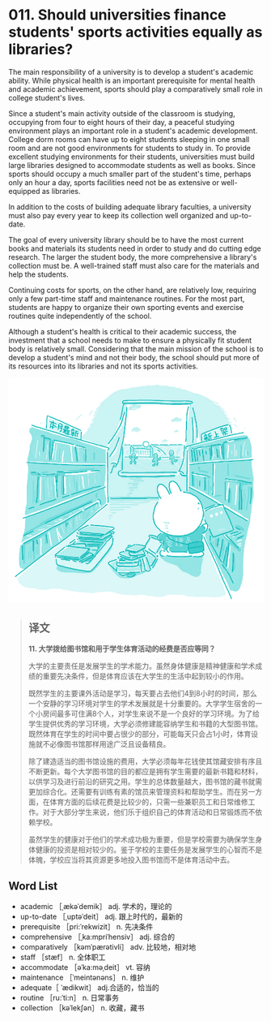 # 011. Should universities finance students' sports activities equally as libraries?

The main responsibility of a university is to develop a student's academic ability. While physical health is an important prerequisite for mental health and academic achievement, sports should play a comparatively small role in college student's lives.

Since a student's main activity outside of the classroom is studying, occupying from four to eight hours of their day, a peaceful studying environment plays an important role in a student's academic development. College dorm rooms can have up to eight students sleeping in one small room and are not good environments for students to study in. To provide excellent studying environments for their students, universities must build large libraries designed to accommodate students as well as books. Since sports should occupy a much smaller part of the student's time, perhaps only an hour a day, sports facilities need not be as extensive or well-equipped as libraries.

In addition to the costs of building adequate library faculties, a university must also pay every year to keep its collection well organized and up-to-date.

The goal of every university library should be to have the most current books and materials its students need in order to study and do cutting edge research. The larger the student body, the more comprehensive a library's collection must be. A well-trained staff must also care for the materials and help the students.

Continuing costs for sports, on the other hand, are relatively low, requiring only a few part-time staff and maintenance routines. For the most part, students are happy to organize their own sporting events and exercise routines quite independently of the school.

Although a student's health is critical to their academic success, the investment that a school needs to make to ensure a physically fit student body is relatively small. Considering that the main mission of the school is to develop a student's mind and not their body, the school should put more of its resources into its libraries and not its sports activities.

![](.gitbook/assets/toefl-ibt-high-score-essays-011.jpg)

> ## 译文
>
> **11. 大学拨给图书馆和用于学生体育活动的经费是否应等同？**
>
> 大学的主要责任是发展学生的学术能力。虽然身体健康是精神健康和学术成绩的重要先决条件，但是体育应该在大学生的生活中起到较小的作用。
>
> 既然学生的主要课外活动是学习，每天要占去他们4到8小时的时间，那么一个安静的学习环境对学生的学术发展就是十分重要的。大学学生宿舍的一个小房间最多可住满8个人，对学生来说不是一个良好的学习环境。为了给学生提供优秀的学习环境，大学必须修建能容纳学生和书籍的大型图书馆。既然体育在学生的时间中要占很少的部分，可能每天只会占1小时，体育设施就不必像图书馆那样用途广泛且设备精良。
>
> 除了建造适当的图书馆设施的费用，大学必须每年花钱使其馆藏安排有序且不断更新。每个大学图书馆的目的都应是拥有学生需要的最新书籍和材料，以供学习及进行前沿的研究之用。学生的总体数量越大，图书馆的藏书就需更加综合化。还需要有训练有素的馆员来管理资料和帮助学生。而在另一方面，在体育方面的后续花费是比较少的，只需一些兼职员工和日常维修工作。对于大部分学生来说，他们乐于组织自己的体育活动和日常锻炼而不依赖学校。
>
> 虽然学生的健康对于他们的学术成功极为重要，但是学校需要为确保学生身体健康的投资是相对较少的。鉴于学校的主要任务是发展学生的心智而不是体魄，学校应当将其资源更多地投入图书馆而不是体育活动中去。

## Word List

* academic ［ˌækəˈdemik］ adj. 学术的，理论的
* up-to-date ［ˌuptəˈdeit］ adj. 跟上时代的，最新的
* prerequisite ［pri:ˈrekwizit］ n. 先决条件
* comprehensive ［ˌka:mpriˈhensiv］ adj. 综合的
* comparatively ［kəmˈpærətivli］ adv. 比较地，相对地
* staff ［stæf］ n. 全体职工
* accommodate ［əˈka:məˌdeit］ vt. 容纳
* maintenance ［ˈmeintənəns］ n. 维护
* adequate［ ˈædikwit］ adj.合适的，恰当的
* routine ［ru:ˈti:n］ n. 日常事务
* collection ［kəˈlekʃən］ n. 收藏，藏书

